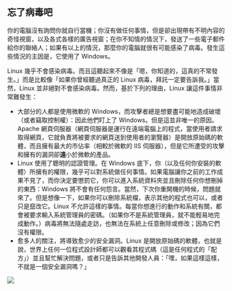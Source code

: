 ﻿<?php require("../../entete.php"); ?> <?php require("../../base.php"); ?> <?php require("../../fonctions.php"); ?>

<div id="corps">

<h2>忘了病毒吧</h2>

你的電腦沒有詢問你就自行當機；你沒有做任何事情，但是卻出現帶有不明內容的奇怪視窗，以及各式各樣的廣告視窗；在你不知情的情況下，發送了一些電子郵件給你的聯絡人；如果有以上的情況，那麼你的電腦就很有可能感染了病毒。發生這些情況的主因是，它使用了 Windows。

Linux 幾乎不會感染病毒。而且這聽起來不像是「嗯，你知道的，這真的不常發生。」而是比較像「如果你曾經聽過真正的 Linux 病毒，拜託一定要告訴我。」當然，Linux 並非絕對不會感染病毒。然而，基於下列的理由，Linux 讓這件事情非常難發生：

<ul>

<li>大部分的人都是使用微軟的 Windows，而攻擊者總是想要盡可能地造成破壞（或者竊取控制權）：因此他們盯上了 Windows。但是這並非唯一的原因。Apache 網頁伺服器（網頁伺服器是運行在遠端電腦上的程式，當使用者請求取得網頁，它就負責將被要求的網頁送到使用者的瀏覽器）是開放原始碼的軟體，而且擁有最大的市佔率（相較於微軟的 IIS 伺服器），但是它所遭受的攻擊和擁有的漏洞卻<b>遠</b>小於微軟的產品。</li>

<li>Linux 使用了聰明的認證管理。在 Windows 底下，你（以及任何你安裝的軟體）所擁有的權限，幾乎可以對系統做任何事情。如果電腦讓你之前的工作成果不見了，而你決定要懲罰它，你可以進入系統資料夾並且刪除任何你想刪掉的東西：Windows 將不會有任何怨言。當然，下次你重開機的時候，問題就來了。但是想像一下，如果你可以刪除系統檔，表示其他的程式也可以，或者只是竄改它。Linux 不允許這樣的事情。每當你想進行的動作和系統有關，都會被要求輸入系統管理員的密碼。（如果你不是系統管理員，就不能輕易地完成動作。）病毒將無法隨處走訪，也無法在系統上任意刪除或修改；因為它們沒有權限。</li>

<li>愈多人的關注，將導致愈少的安全漏洞。Linux 是開放原始碼的軟體，也就是說，世界上任何一位程式設計師都可以觀看其程式碼（這是任何程式的「配方」）並且幫忙解決問題，或者只是告訴其他開發人員：「嘿，如果這樣這樣，不就是一個安全漏洞嗎？」</li>

</ul>

<img src="Images/viruses_thumb.png" />

</div>


 